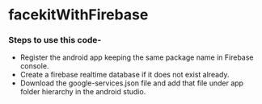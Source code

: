 # facekitWithFirebase

### Steps to use this code-
* Register the android app keeping the same package name in Firebase console.
* Create a firebase realtime database if it does not exist already.
* Download the google-services.json file and add that file under app folder hierarchy in the android studio.
